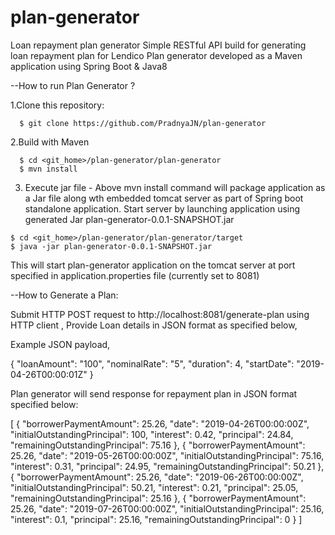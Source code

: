 # plan-generator
Loan repayment plan generator
Simple RESTful API build for generating loan repayment plan for Lendico
Plan generator developed as a Maven application using Spring Boot & Java8


--How to run Plan Generator ?

  1.Clone this repository:

      $ git clone https://github.com/PradnyaJN/plan-generator

  2.Build with Maven

      $ cd <git_home>/plan-generator/plan-generator
      $ mvn install

  3. Execute jar file - 
      Above mvn install command will package application as a Jar file along wth embedded tomcat server as part of 
      Spring boot standalone application.
      Start server by launching application using generated Jar plan-generator-0.0.1-SNAPSHOT.jar

    $ cd <git_home>/plan-generator/plan-generator/target 
    $ java -jar plan-generator-0.0.1-SNAPSHOT.jar

  This will start plan-generator application on the tomcat server at port specified in application.properties file (currently set to 8081)

--How to Generate a Plan:

  Submit HTTP POST request to http://localhost:8081/generate-plan using HTTP client ,
  Provide Loan details in JSON format as specified below,

  Example JSON payload,

{
  "loanAmount": "100",
  "nominalRate": "5",
  "duration": 4,
  "startDate": "2019-04-26T00:00:01Z"
}

Plan generator will send response for repayment plan in JSON format specified below: 

[
  {
    "borrowerPaymentAmount": 25.26,
    "date": "2019-04-26T00:00:00Z",
    "initialOutstandingPrincipal": 100,
    "interest": 0.42,
    "principal": 24.84,
    "remainingOutstandingPrincipal": 75.16
  },
  {
    "borrowerPaymentAmount": 25.26,
    "date": "2019-05-26T00:00:00Z",
    "initialOutstandingPrincipal": 75.16,
    "interest": 0.31,
    "principal": 24.95,
    "remainingOutstandingPrincipal": 50.21
  },
  {
    "borrowerPaymentAmount": 25.26,
    "date": "2019-06-26T00:00:00Z",
    "initialOutstandingPrincipal": 50.21,
    "interest": 0.21,
    "principal": 25.05,
    "remainingOutstandingPrincipal": 25.16
  },
  {
    "borrowerPaymentAmount": 25.26,
    "date": "2019-07-26T00:00:00Z",
    "initialOutstandingPrincipal": 25.16,
    "interest": 0.1,
    "principal": 25.16,
    "remainingOutstandingPrincipal": 0
  }
]


